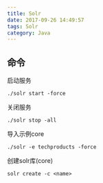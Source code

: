 ```yaml
---
title: Solr
date: 2017-09-26 14:49:57
tags: Solr
category: Java
---
```

命令
---
启动服务
	
	./solr start -force
关闭服务
	
	./solr stop -all
导入示例core

	./solr -e techproducts -force
创建solr库(core)
	
	solr create -c <name>
